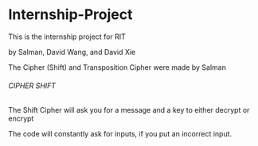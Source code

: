 # Internship-Project

This is the internship project for RIT

by Salman, David Wang, and David Xie

The Cipher (Shift) and Transposition Cipher were made by Salman

###### CIPHER SHIFT ######

The Shift Cipher will ask you for a message and a key to either decrypt or encrypt

The code will constantly ask for inputs, if you put an incorrect input.  
